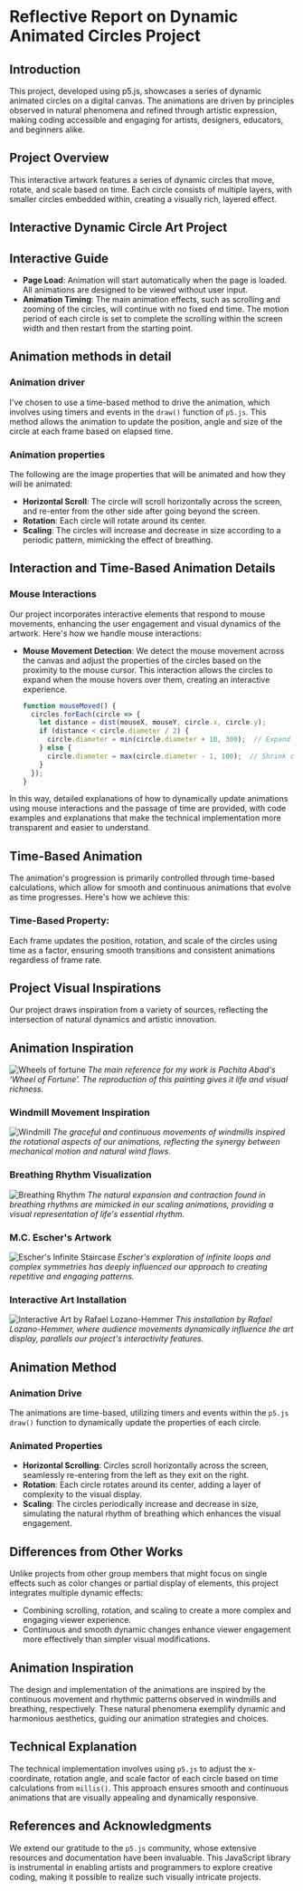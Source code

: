 # Reflective Report on Dynamic Animated Circles Project

## Introduction

This project, developed using p5.js, showcases a series of dynamic animated circles on a digital canvas. The animations are driven by principles observed in natural phenomena and refined through artistic expression, making coding accessible and engaging for artists, designers, educators, and beginners alike.

## Project Overview

This interactive artwork features a series of dynamic circles that move, rotate, and scale based on time. Each circle consists of multiple layers, with smaller circles embedded within, creating a visually rich, layered effect.

## Interactive Dynamic Circle Art Project

## Interactive Guide

- **Page Load**: Animation will start automatically when the page is loaded. All animations are designed to be viewed without user input.
- **Animation Timing**: The main animation effects, such as scrolling and zooming of the circles, will continue with no fixed end time. The motion period of each circle is set to complete the scrolling within the screen width and then restart from the starting point.

## Animation methods in detail

### Animation driver

I've chosen to use a time-based method to drive the animation, which involves using timers and events in the `draw()` function of `p5.js`. This method allows the animation to update the position, angle and size of the circle at each frame based on elapsed time.

### Animation properties

The following are the image properties that will be animated and how they will be animated:

- **Horizontal Scroll**: The circle will scroll horizontally across the screen, and re-enter from the other side after going beyond the screen.
- **Rotation**: Each circle will rotate around its center.
- **Scaling**: The circles will increase and decrease in size according to a periodic pattern, mimicking the effect of breathing.

## Interaction and Time-Based Animation Details

### Mouse Interactions

Our project incorporates interactive elements that respond to mouse movements, enhancing the user engagement and visual dynamics of the artwork. Here's how we handle mouse interactions:

- **Mouse Movement Detection**:
  We detect the mouse movement across the canvas and adjust the properties of the circles based on the proximity to the mouse cursor. This interaction allows the circles to expand when the mouse hovers over them, creating an interactive experience.

  ```javascript
  function mouseMoved() {
    circles.forEach(circle => {
      let distance = dist(mouseX, mouseY, circle.x, circle.y);
      if (distance < circle.diameter / 2) {
        circle.diameter = min(circle.diameter + 10, 300);  // Expand circle but limit maximum diameter
      } else {
        circle.diameter = max(circle.diameter - 1, 100);  // Shrink circle but maintain minimum diameter
      }
    });
  }

In this way, detailed explanations of how to dynamically update animations using mouse interactions and the passage of time are provided, with code examples and explanations that make the technical implementation more transparent and easier to understand.

## Time-Based Animation

The animation's progression is primarily controlled through time-based calculations, which allow for smooth and continuous animations that evolve as time progresses. Here's how we achieve this:

### Time-Based Property:
Each frame updates the position, rotation, and scale of the circles using time as a factor, ensuring smooth transitions and consistent animations regardless of frame rate.


## Project Visual Inspirations

Our project draws inspiration from a variety of sources, reflecting the intersection of natural dynamics and artistic innovation.

## Animation Inspiration

![Wheels of fortune](assets/Pacita%20Abad%20Wheels%20of%20fortune.jpg)
*The main reference for my work is Pachita Abad's ‘Wheel of Fortune’. The reproduction of this painting gives it life and visual richness.*

### Windmill Movement Inspiration

![Windmill](assets/windmill.jpg)
*The graceful and continuous movements of windmills inspired the rotational aspects of our animations, reflecting the synergy between mechanical motion and natural wind flows.*

### Breathing Rhythm Visualization

![Breathing Rhythm](assets/breathing.jpg)
*The natural expansion and contraction found in breathing rhythms are mimicked in our scaling animations, providing a visual representation of life's essential rhythm.*

### M.C. Escher's Artwork

![Escher's Infinite Staircase](assets/Escher's_Infinite_Staircase.jpeg)
*Escher's exploration of infinite loops and complex symmetries has deeply influenced our approach to creating repetitive and engaging patterns.*

### Interactive Art Installation

![Interactive Art by Rafael Lozano-Hemmer](assets/Interactive_Art_by_Rafael_Lozano-Hemmer.jpg)
*This installation by Rafael Lozano-Hemmer, where audience movements dynamically influence the art display, parallels our project's interactivity features.*

## Animation Method

### Animation Drive

The animations are time-based, utilizing timers and events within the `p5.js` `draw()` function to dynamically update the properties of each circle.

### Animated Properties

- **Horizontal Scrolling**: Circles scroll horizontally across the screen, seamlessly re-entering from the left as they exit on the right.
- **Rotation**: Each circle rotates around its center, adding a layer of complexity to the visual display.
- **Scaling**: The circles periodically increase and decrease in size, simulating the natural rhythm of breathing which enhances the visual engagement.

## Differences from Other Works

Unlike projects from other group members that might focus on single effects such as color changes or partial display of elements, this project integrates multiple dynamic effects:
- Combining scrolling, rotation, and scaling to create a more complex and engaging viewer experience.
- Continuous and smooth dynamic changes enhance viewer engagement more effectively than simpler visual modifications.

## Animation Inspiration

The design and implementation of the animations are inspired by the continuous movement and rhythmic patterns observed in windmills and breathing, respectively. These natural phenomena exemplify dynamic and harmonious aesthetics, guiding our animation strategies and choices.

## Technical Explanation

The technical implementation involves using `p5.js` to adjust the x-coordinate, rotation angle, and scale factor of each circle based on time calculations from `millis()`. This approach ensures smooth and continuous animations that are visually appealing and dynamically responsive.

## References and Acknowledgments

We extend our gratitude to the `p5.js` community, whose extensive resources and documentation have been invaluable. This JavaScript library is instrumental in enabling artists and programmers to explore creative coding, making it possible to realize such visually intricate projects.

